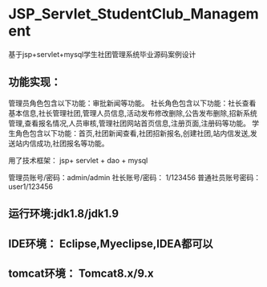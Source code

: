 # JSP_Servlet_StudentClub_Management
基于jsp+servlet+mysql学生社团管理系统毕业源码案例设计

## 功能实现：
  管理员角色包含以下功能：审批新闻等功能。
  社长角色包含以下功能：社长查看基本信息,社长管理社团,管理人员信息,活动发布修改删除,公告发布删除,招新系统管理,查看报名情况,人员审核,管理社团网站首页信息,注册页面,注册码等功能。
  学生角色包含以下功能：首页,社团新闻查看,社团招新报名,创建社团,站内信发送,发送站内信成功,社团报名等功能。

用了技术框架： jsp+ servlet + dao + mysql

管理员账号/密码：admin/admin
社长账号/密码： 1/123456
普通社员账号密码：user1/123456

## 运行环境:jdk1.8/jdk1.9
## IDE环境： Eclipse,Myeclipse,IDEA都可以
## tomcat环境： Tomcat8.x/9.x
